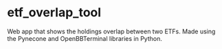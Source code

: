 # etf_overlap_tool
Web app that shows the holdings overlap between two ETFs. Made using the Pynecone and OpenBBTerminal libraries in Python.
